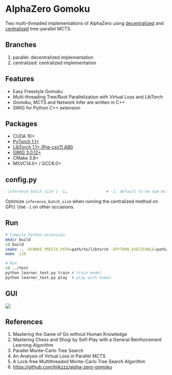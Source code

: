 # AlphaZero Gomoku

Two multi-threaded implementations of AlphaZero using [decentralized](https://dke.maastrichtuniversity.nl/m.winands/documents/multithreadedMCTS2.pdf) and [centralized](https://arxiv.org/abs/1810.11755) tree-parallel MCTS.

## Branches

1. parallel: decentralized implementation
2. centralized: centralized implementation

## Features

* Easy Freestyle Gomoku
* Multi-threading Tree/Root Parallelization with Virtual Loss and LibTorch
* Gomoku, MCTS and Network Infer are written in C++
* SWIG for Python C++ extension

## Packages

* CUDA 10+
* [PyTorch 1.1+](https://pytorch.org/get-started/locally/)
* [LibTorch 1.1+ (Pre-cxx11 ABI)](https://pytorch.org/get-started/locally/)
* [SWIG 3.0.12+](https://sourceforge.net/projects/swig/files/)
* CMake 3.8+
* MSVC14.0+ / GCC6.0+

## config.py

```python
'inference_batch_size': -1,                 # -1: default to be num_mcts_thread
```

Optimize `inference_batch_size` when running the centralized method on GPU. Use `-1` on other occasions.

## Run

```bash
# Compile Python extension
mkdir build
cd build
cmake .. -DCMAKE_PREFIX_PATH=path/to/libtorch -DPYTHON_EXECUTABLE=path/to/python -DCMAKE_BUILD_TYPE=Release
make -j10

# Run
cd ../test
python learner_test.py train # train model
python learner_test.py play  # play with human
```

## GUI

![](https://github.com/hijkzzz/alpha-zero-gomoku/blob/master/assets/gomoku_gui.png)

## References

1. Mastering the Game of Go without Human Knowledge
2. Mastering Chess and Shogi by Self-Play with a General Reinforcement Learning Algorithm
3. Parallel Monte-Carlo Tree Search
4. An Analysis of Virtual Loss in Parallel MCTS
5. A Lock-free Multithreaded Monte-Carlo Tree Search Algorithm
6. https://github.com/hijkzzz/alpha-zero-gomoku